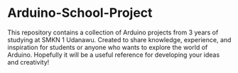 # Arduino-School-Project
This repository contains a collection of Arduino projects from 3 years of studying at SMKN 1 Udanawu. Created to share knowledge, experience, and inspiration for students or anyone who wants to explore the world of Arduino. Hopefully it will be a useful reference for developing your ideas and creativity!
